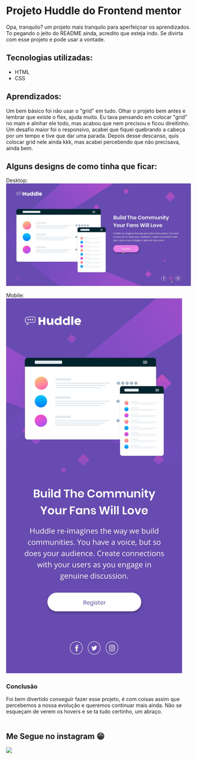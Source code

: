 # Projeto Huddle do Frontend mentor

Opa, tranquilo? um projeto mais tranquilo para aperfeiçoar os aprendizados. To pegando o jeito do README ainda, acredito que esteja indo. Se divirta com esse projeto e pode usar a vontade.

## Tecnologias utilizadas:
- HTML
- CSS

## Aprendizados:
Um bem básico foi não usar o "grid" em tudo. Olhar o projeto bem antes e lembrar que existe o flex, ajuda muito. Eu tava pensando em colocar "grid" no main e alinhar ele todo, mas acabou que nem precisou e ficou direitinho. <br>
Um desafio maior foi o responsivo, acabei que fiquei quebrando a cabeça por um tempo e tive que dar uma parada. Depois desse descanso, quis colocar grid nele ainda kkk, mas acabei percebendo que não precisava, ainda bem.

## Alguns designs de como tinha que ficar:

Desktop:
<img src=.\src\designs\desktop-design.jpg>

Mobile:
<img src=.\src\designs\mobile-design.jpg>

### Conclusão 
Foi bem divertido conseguir fazer esse projeto, é com coisas assim que percebemos a nossa evolução e queremos continuar mais ainda. Não se esqueçam de verem os hovers e se ta tudo certinho, um abraço.
<br>
<br>

 ## Me Segue no instagram 😁
 
<div> 
  <a href="https://instagram.com/icaro.mirales/" target="_blank"> <img src="https://img.shields.io/badge/-Instagram-%23E4405F?style=for-the-badge&logo=instagram&logoColor=white" target="_blank"></a> 
</div>

